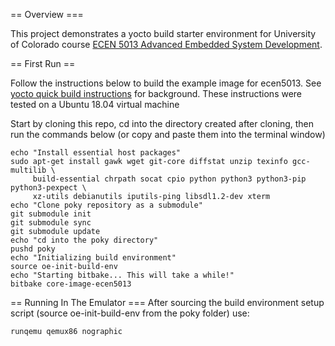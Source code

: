 == Overview ===

This project demonstrates a yocto build starter environment for University of Colorado course [ECEN 5013 Advanced Embedded System Development](https://sites.google.com/colorado.edu/ecen5013/home).

== First Run ==

Follow the instructions below to build the example image for ecen5013.  See [yocto quick build instructions](https://www.yoctoproject.org/docs/2.6/brief-yoctoprojectqs/brief-yoctoprojectqs.html) for background.  These instructions were tested on a Ubuntu 18.04 virtual machine

Start by cloning this repo, cd into the directory created after cloning, then run the commands below (or copy and paste them into the terminal window)
```
echo "Install essential host packages"
sudo apt-get install gawk wget git-core diffstat unzip texinfo gcc-multilib \
     build-essential chrpath socat cpio python python3 python3-pip python3-pexpect \
     xz-utils debianutils iputils-ping libsdl1.2-dev xterm
echo "Clone poky repository as a submodule"
git submodule init
git submodule sync
git submodule update
echo "cd into the poky directory"
pushd poky
echo "Initializing build environment"
source oe-init-build-env
echo "Starting bitbake... This will take a while!"
bitbake core-image-ecen5013
```

== Running In The Emulator ===
After sourcing the build environment setup script (source oe-init-build-env from the poky folder) use:
```
runqemu qemux86 nographic
```
